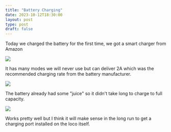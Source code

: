 ```yaml
---
title: "Battery Charging"
date: 2023-10-12T18:30:00
layout: post
type: post
draft: false
---
```


Today we charged the battery for the first time, we got a smart charger from Amazon 

![](../../../uploads/2023/10/battery-charger-1.JPG)

It has many modes we will never use but can deliver 2A which was the recommended charging rate from the battery manufacturer. 

![](../../../uploads/2023/10/battery-charger-2.JPG)

The battery already had some "juice" so it didn't take long to charge to full capacity.

![](../../../uploads/2023/10/battery-charger-3.JPG)

Works pretty well but I think it will make sense in the long run to get a charging port installed on the loco itself. 